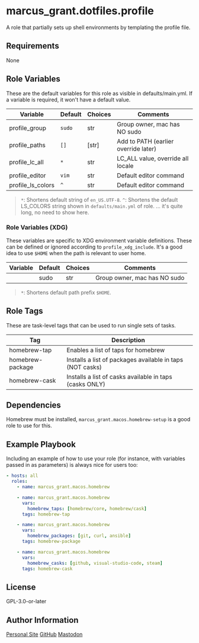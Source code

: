 # marcus_grant.dotfiles.profile

A role that partially sets up shell environments by templating the profile file.

## Requirements

None

## Role Variables

These are the default variables for this role as visible in defaults/main.yml.
If a variable is required, it won't have a default value.


| Variable          | Default | Choices | Comments                             |
| ----------------- | ------- | ------- | ------------------------------------ |
| profile_group     | `sudo`  | str     | Group owner, mac has NO sudo         |
| profile_paths     | `[]`    | [str]   | Add to PATH (earlier override later) |
| profile_lc_all    | `*`     | str     | LC_ALL value, override all locale    |
| profile_editor    | `vim`   | str     | Default editor command               |
| profile_ls_colors | `^`     | str     | Default editor command               |

> `*`: Shortens default string of `en_US.UTF-8`.
> `^`: Shortens the default LS_COLORS string shown in `defaults/main.yml` of role.
> ... it's quite long, no need to show here.

### Role Variables (XDG)

These variables are specific to XDG environment variable definitions.
These can be defined or ignored according to `profile_xdg_include`.
It's a good idea to use `$HOME` when the path is relevant to user home.

| Variable | Default | Choices | Comments                     |
| -------- | ------- | ------- | ---------------------------- |
|          | sudo    | str     | Group owner, mac has NO sudo |

> `*`: Shortens default path prefix `$HOME`.

## Role Tags

These are task-level tags that can be used to run single sets of tasks.

| Tag              | Description                                               |
| ---------------- | --------------------------------------------------------- |
| homebrew-tap     | Enables a list of taps for homebrew                       |
| homebrew-package | Installs a list of packages available in taps (NOT casks) |
| homebrew-cask    | Installs a list of casks available in taps (casks ONLY)   |

## Dependencies

Homebrew must be installed,
`marcus_grant.macos.homebrew-setup` is a good role to use for this.

## Example Playbook

Including an example of how to use your role (for instance, with variables passed in as parameters) is always nice for users too:

```yaml
- hosts: all
  roles:
    - name: marcus_grant.macos.homebrew

    - name: marcus_grant.macos.homebrew
      vars:
        homebrew_taps: [homebrew/core, homebrew/cask]
      tags: homebrew-tap

    - name: marcus_grant.macos.homebrew
      vars:
        homebrew_packages: [git, curl, ansible]
      tags: homebrew-package

    - name: marcus_grant.macos.homebrew
      vars:
        homebrew_casks: [github, visual-studio-code, steam]
      tags: homebrew-cask
```

## License

GPL-3.0-or-later

## Author Information

[Personal Site](https://marcusgrant.me)
[GitHub](https://github.com/marcus-grant)
[Mastodon](https://fosstodon.org/@marcusgrant)
